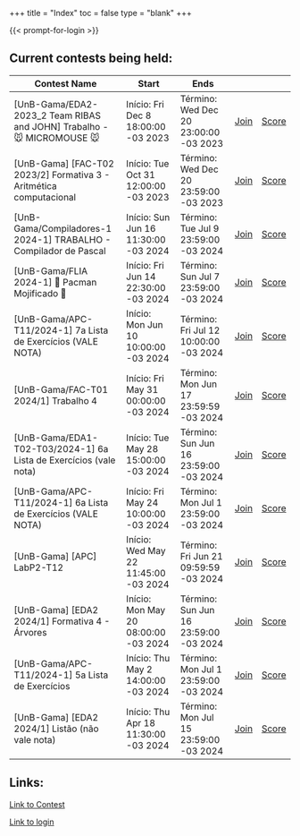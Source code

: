 +++
title = "Index"
toc = false
type = "blank"
+++

{{< prompt-for-login >}}

## Current contests being held:
| Contest Name                                                         | Start                                | Ends                                   |      |       |
|------------------------------------------------------------------------|--------------------------------------|----------------------------------------|---------------|-----------------|
| [UnB-Gama/EDA2-2023_2 Team RIBAS and JOHN] Trabalho - 🐭 MICROMOUSE 🐭 | Início: Fri Dec 8 18:00:00 -03 2023  | Término:  Wed Dec 20 23:00:00 -03 2023 | [Join](/join) | [Score](/score) |
| [UnB-Gama] [FAC-T02 2023/2] Formativa 3 - Aritmética computacional     | Início: Tue Oct 31 12:00:00 -03 2023 | Término:  Wed Dec 20 23:59:00 -03 2023 | [Join](/join) | [Score](/score) |
| [UnB-Gama/Compiladores-1 2024-1] TRABALHO - Compilador de Pascal       | Início: Sun Jun 16 11:30:00 -03 2024 | Término: Tue Jul 9 23:59:00 -03 2024   | [Join](/join) | [Score](/score) |
| [UnB-Gama/FLIA 2024-1] 👻 Pacman Mojificado 👻                         | Início: Fri Jun 14 22:30:00 -03 2024 | Término: Sun Jul 7 23:59:00 -03 2024   | [Join](/join) | [Score](/score) |
| [UnB-Gama/APC-T11/2024-1] 7a Lista de Exercícios (VALE NOTA)           | Início: Mon Jun 10 10:00:00 -03 2024 | Término: Fri Jul 12 10:00:00 -03 2024  | [Join](/join) | [Score](/score) |
| [UnB-Gama/FAC-T01 2024/1] Trabalho 4                                   | Início: Fri May 31 00:00:00 -03 2024 | Término: Mon Jun 17 23:59:59 -03 2024  | [Join](/join) | [Score](/score) |
| [UnB-Gama/EDA1-T02-T03/2024-1] 6a Lista de Exercícios (vale nota)      | Início: Tue May 28 15:00:00 -03 2024 | Término: Sun Jun 16 23:59:00 -03 2024  | [Join](/join) | [Score](/score) |
| [UnB-Gama/APC-T11/2024-1] 6a Lista de Exercícios (VALE NOTA)           | Início: Fri May 24 10:00:00 -03 2024 | Término: Mon Jul 1 23:59:00 -03 2024   | [Join](/join) | [Score](/score) |
| [UnB-Gama] [APC] LabP2-T12                                             | Início: Wed May 22 11:45:00 -03 2024 | Término: Fri Jun 21 09:59:59 -03 2024  | [Join](/join) | [Score](/score) |
| [UnB-Gama] [EDA2 2024/1] Formativa 4 - Árvores                         | Início: Mon May 20 08:00:00 -03 2024 | Término: Sun Jun 16 23:59:00 -03 2024  | [Join](/join) | [Score](/score) |
| [UnB-Gama/APC-T11/2024-1] 5a Lista de Exercícios                       | Início: Thu May 2 14:00:00 -03 2024  | Término: Mon Jul 1 23:59:00 -03 2024   | [Join](/join) | [Score](/score) |
| [UnB-Gama] [EDA2 2024/1] Listão (não vale nota)                        | Início: Thu Apr 18 11:30:00 -03 2024 | Término: Mon Jul 15 23:59:00 -03 2024  | [Join](/join) | [Score](/score) |

## Links:

[Link to Contest](/contest)

[Link to login](/login)